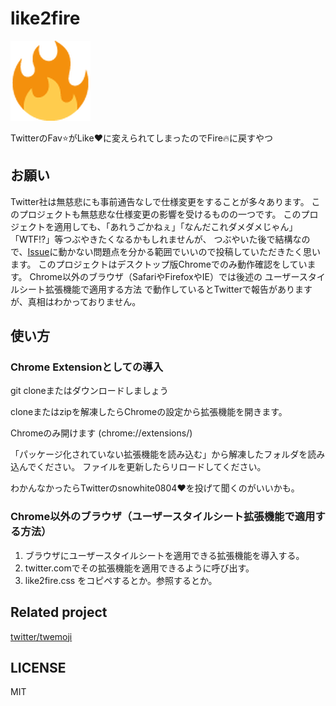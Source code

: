 # like2fire
![icon](icon.png)

TwitterのFav:star:がLike:heart:に変えられてしまったのでFire:fire:に戻すやつ

## お願い
Twitter社は無慈悲にも事前通告なしで仕様変更をすることが多々あります。
このプロジェクトも無慈悲な仕様変更の影響を受けるものの一つです。
このプロジェクトを適用しても、「あれうごかねぇ」「なんだこれダメダメじゃん」「WTF!?」等つぶやきたくなるかもしれませんが、
つぶやいた後で結構なので、[Issue](https://github.com/snowhite0804/like2fire/issues)に動かない問題点を分かる範囲でいいので投稿していただきたく思います。
このプロジェクトはデスクトップ版Chromeでのみ動作確認をしています。
Chrome以外のブラウザ（SafariやFirefoxやIE）では後述の ユーザースタイルシート拡張機能で適用する方法 で動作しているとTwitterで報告がありますが、真相はわかっておりません。

## 使い方

### Chrome Extensionとしての導入

git cloneまたはダウンロードしましょう

cloneまたはzipを解凍したらChromeの設定から拡張機能を開きます。

Chromeのみ開けます (chrome://extensions/) 

「パッケージ化されていない拡張機能を読み込む」から解凍したフォルダを読み込んでください。
ファイルを更新したらリロードしてください。


わかんなかったらTwitterのsnowhite0804:heart:を投げて聞くのがいいかも。

### Chrome以外のブラウザ（ユーザースタイルシート拡張機能で適用する方法）

1. ブラウザにユーザースタイルシートを適用できる拡張機能を導入する。
2. twitter.comでその拡張機能を適用できるように呼び出す。
3. like2fire.css をコピペするとか。参照するとか。



## Related project

[twitter/twemoji](https://github.com/twitter/twemoji)

## LICENSE

MIT
